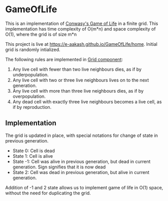 # GameOfLife

This is an implementation of [Conwasy's Game of Life](https://en.wikipedia.org/wiki/Conway%27s_Game_of_Life) in a finite grid. This implementation has time complexity of O(m\*n) and space complexity of O(1), where the grid is of size m\*n

This project is live at https://e-aakash.github.io/GameOfLife/home. Initial grid is randomly intialized.

The following rules are implemented in [Grid component](https://github.com/e-aakash/GameOfLife/blob/master/src/app/grid/grid.component.ts#L43):

1. Any live cell with fewer than two live neighbours dies, as if by underpopulation.
2. Any live cell with two or three live neighbours lives on to the next generation.
3. Any live cell with more than three live neighbours dies, as if by overpopulation.
4. Any dead cell with exactly three live neighbours becomes a live cell, as if by reproduction.

## Implementation

The grid is updated in place, with special notations for change of state in previous generation. 

- State 0: Cell is dead
- State 1: Cell is alive
- State -1: Cell was alive in previous generation, but dead in current generation. Sign signifies that it is now dead
- State 2: Cell was dead in previous generation, but alive in current generation.

Addition of -1 and 2 state allows us to implement game of life in O(1) space, without the need for duplicating the grid.
